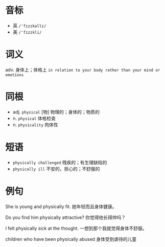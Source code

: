 # 音标

- 英 `/'fɪzɪkəllɪ/`
- 美 `/'fɪzɪkli/`

# 词义

adv. 身体上；体格上
`in relation to your body rather than your mind or emotions`

# 同根

- adj. `physical` [物] 物理的；身体的；物质的
- n. `physical` 体格检查
- n. `physicality` 肉体性

# 短语

- `physically challenged` 残疾的；有生理缺陷的
- `physically ill` 不安的，担心的；不舒服的

# 例句

She is young and physically fit.
她年轻而且身体健康。

Do you find him physically attractive?
你觉得他长得帅吗？

I felt physically sick at the thought.
一想到那个我就觉得身体不舒服。

children who have been physically abused
身体受到虐待的儿童


